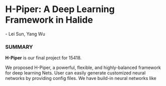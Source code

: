 # H-Piper: A Deep Learning Framework in Halide
\- Lei Sun, Yang Wu

### SUMMARY
**H-Piper** is our final project for 15418.

We proposed H-Piper, a powerful, flexible, and highly-balanced framework for deep learning Nets. User can easily generate customized neural networks by providing config files. We have build-in neural networks like 
